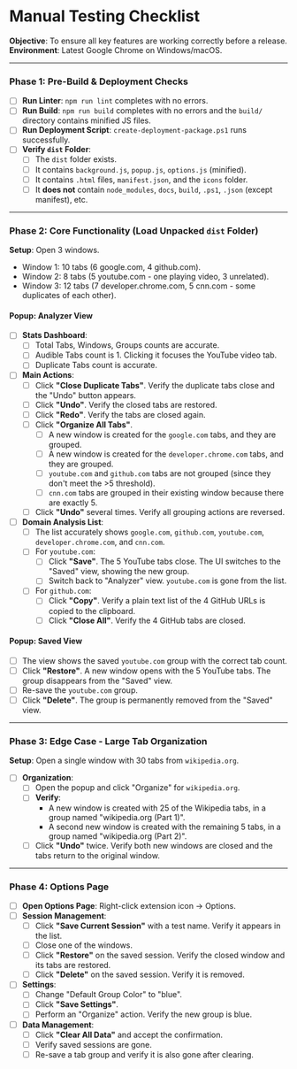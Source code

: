 # Manual Testing Checklist

**Objective**: To ensure all key features are working correctly before a release.
**Environment**: Latest Google Chrome on Windows/macOS.

---

### Phase 1: Pre-Build & Deployment Checks

- [ ] **Run Linter**: `npm run lint` completes with no errors.
- [ ] **Run Build**: `npm run build` completes with no errors and the `build/` directory contains minified JS files.
- [ ] **Run Deployment Script**: `create-deployment-package.ps1` runs successfully.
- [ ] **Verify `dist` Folder**:
  - [ ] The `dist` folder exists.
  - [ ] It contains `background.js`, `popup.js`, `options.js` (minified).
  - [ ] It contains `.html` files, `manifest.json`, and the `icons` folder.
  - [ ] It **does not** contain `node_modules`, `docs`, `build`, `.ps1`, `.json` (except manifest), etc.

---

### Phase 2: Core Functionality (Load Unpacked `dist` Folder)

**Setup**: Open 3 windows.

- Window 1: 10 tabs (6 google.com, 4 github.com).
- Window 2: 8 tabs (5 youtube.com - one playing video, 3 unrelated).
- Window 3: 12 tabs (7 developer.chrome.com, 5 cnn.com - some duplicates of each other).

#### **Popup: Analyzer View**

- [ ] **Stats Dashboard**:
  - [ ] Total Tabs, Windows, Groups counts are accurate.
  - [ ] Audible Tabs count is 1. Clicking it focuses the YouTube video tab.
  - [ ] Duplicate Tabs count is accurate.
- [ ] **Main Actions**:
  - [ ] Click **"Close Duplicate Tabs"**. Verify the duplicate tabs close and the "Undo" button appears.
  - [ ] Click **"Undo"**. Verify the closed tabs are restored.
  - [ ] Click **"Redo"**. Verify the tabs are closed again.
  - [ ] Click **"Organize All Tabs"**.
    - [ ] A new window is created for the `google.com` tabs, and they are grouped.
    - [ ] A new window is created for the `developer.chrome.com` tabs, and they are grouped.
    - [ ] `youtube.com` and `github.com` tabs are not grouped (since they don't meet the >5 threshold).
    - [ ] `cnn.com` tabs are grouped in their existing window because there are exactly 5.
  - [ ] Click **"Undo"** several times. Verify all grouping actions are reversed.
- [ ] **Domain Analysis List**:
  - [ ] The list accurately shows `google.com`, `github.com`, `youtube.com`, `developer.chrome.com`, and `cnn.com`.
  - [ ] For `youtube.com`:
    - [ ] Click **"Save"**. The 5 YouTube tabs close. The UI switches to the "Saved" view, showing the new group.
    - [ ] Switch back to "Analyzer" view. `youtube.com` is gone from the list.
  - [ ] For `github.com`:
    - [ ] Click **"Copy"**. Verify a plain text list of the 4 GitHub URLs is copied to the clipboard.
    - [ ] Click **"Close All"**. Verify the 4 GitHub tabs are closed.

#### **Popup: Saved View**

- [ ] The view shows the saved `youtube.com` group with the correct tab count.
- [ ] Click **"Restore"**. A new window opens with the 5 YouTube tabs. The group disappears from the "Saved" view.
- [ ] Re-save the `youtube.com` group.
- [ ] Click **"Delete"**. The group is permanently removed from the "Saved" view.

---

### Phase 3: Edge Case - Large Tab Organization

**Setup**: Open a single window with 30 tabs from `wikipedia.org`.

- [ ] **Organization**:
  - [ ] Open the popup and click "Organize" for `wikipedia.org`.
  - [ ] **Verify**:
    - A new window is created with 25 of the Wikipedia tabs, in a group named "wikipedia.org (Part 1)".
    - A second new window is created with the remaining 5 tabs, in a group named "wikipedia.org (Part 2)".
  - [ ] Click **"Undo"** twice. Verify both new windows are closed and the tabs return to the original window.

---

### Phase 4: Options Page

- [ ] **Open Options Page**: Right-click extension icon -> Options.
- [ ] **Session Management**:
  - [ ] Click **"Save Current Session"** with a test name. Verify it appears in the list.
  - [ ] Close one of the windows.
  - [ ] Click **"Restore"** on the saved session. Verify the closed window and its tabs are restored.
  - [ ] Click **"Delete"** on the saved session. Verify it is removed.
- [ ] **Settings**:
  - [ ] Change "Default Group Color" to "blue".
  - [ ] Click **"Save Settings"**.
  - [ ] Perform an "Organize" action. Verify the new group is blue.
- [ ] **Data Management**:
  - [ ] Click **"Clear All Data"** and accept the confirmation.
  - [ ] Verify saved sessions are gone.
  - [ ] Re-save a tab group and verify it is also gone after clearing.
